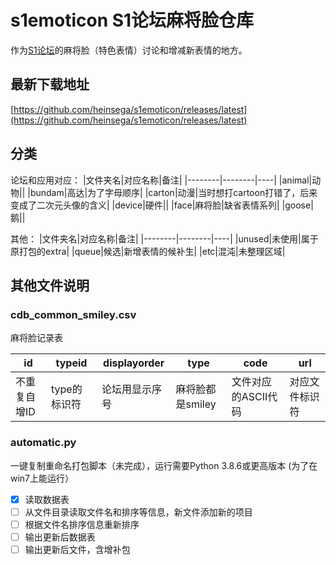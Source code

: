 # s1emoticon S1论坛麻将脸仓库

作为[S1论坛](https://bbs.saraba1st.com/)的麻将脸（特色表情）讨论和增减新表情的地方。

## 最新下载地址
[https://github.com/heinsega/s1emoticon/releases/latest](https://github.com/heinsega/s1emoticon/releases/latest)

## 分类

论坛和应用对应：
|文件夹名|对应名称|备注|
|--------|--------|----|
|animal|动物||
|bundam|高达|为了字母顺序|
|carton|动漫|当时想打cartoon打错了，后来变成了二次元头像的含义|
|device|硬件||
|face|麻将脸|缺省表情系列|
|goose|鹅||

其他：
|文件夹名|对应名称|备注|
|--------|--------|----|
|unused|未使用|属于原打包的extra|
|queue|候选|新增表情的候补生|
|etc|混沌|未整理区域|

## 其他文件说明

### cdb_common_smiley.csv

麻将脸记录表

|id|typeid|displayorder|type|code|url|
|--|------|------------|----|----|---|
|不重复自增ID|type的标识符|论坛用显示序号|麻将脸都是smiley|文件对应的ASCII代码|对应文件标识符|

### automatic.py
一键复制重命名打包脚本（未完成），运行需要Python 3.8.6或更高版本 (为了在win7上能运行）
- [x] 读取数据表 
- [ ] 从文件目录读取文件名和排序等信息，新文件添加新的项目 
- [ ] 根据文件名排序信息重新排序
- [ ] 输出更新后数据表
- [ ] 输出更新后文件，含增补包